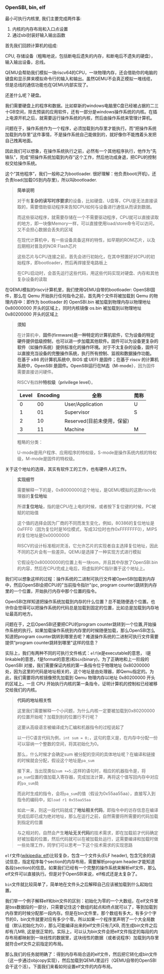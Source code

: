 ### OpenSBI, bin, elf

最小可执行内核里, 我们主要完成两件事:

1. 内核的内存布局和入口点设置
2. 通过sbi封装好输入输出函数

首先我们回顾计算机的组成: 

CPU, 存储设备（粗略地说，包括断电后遗失的内存，和断电后不遗失的硬盘），输入输出设备，总线。

QEMU会帮助我们模拟一块riscv64的CPU，一块物理内存，还会借助你的电脑的键盘和显示屏来模拟命令行的输入和输出。虽然QEMU不会真正模拟一堆线缆，但是总线的通信功能也在QEMU内部实现了。

还差什么呢？硬盘。

我们需要硬盘上的程序和数据。比如崭新的windows电脑里C盘已经被占据的二三十GB空间，除去预装的应用软件，还有一部分是windows操作系统的内核。在插上电源开机之后，就需要运行操作系统的内核，然后由操作系统来管理计算机。

问题在于，操作系统作为一个程序，必须加载到内存里才能执行。而“把操作系统加载到内存里”这件事情，不是操作系统自己能做到的，就好像你不能拽着头发把自己拽离地面。

因此我们可以想象，在操作系统执行之前，必然有一个其他程序执行，他作为“先锋队”，完成“把操作系统加载到内存“这个工作，然后他功成身退，把CPU的控制权交给操作系统。

这个“其他程序”，我们一般称之为bootloader. 很好理解：他负责boot(开机)，还负责load(加载OS到内存里)，所以叫bootloader.

>  **简单说明**
>
> 对于有**复杂的读写时序要求**的设备，比如硬盘、U盘等，CPU是无法直接读取的，需要借助驱动程序来告知CPU如何与设备进行通信从而读到数据。
> 
> 而这些驱动程序，就需要存储在一个不需要驱动程序，CPU就可以直接读取的地方，即一块像Memory一样，可以直接使用load/store命令可以访问，又不会担心数据会丢失的区域
> 
> 在现代计算机中，有一些设备具备这样的特性，如早期的ROM芯片，以及后期相对普及的NOR Flash芯片
> 
> 这些芯片与CPU连接之前，首先会进行初始化，在其中预置好对CPU的初始程序，即bootloader，然后再焊接至电路板上
> 
> 在CPU启动时，会首先运行这些代码，用这些代码实现对硬盘、内存和其他复杂设备的读取
>


在QEMU模拟的riscv计算机里，我们使用QEMU自带的bootloader: OpenSBI固件，那么在 Qemu 开始执行任何指令之前，首先两个文件将被加载到 Qemu 的物理内存中：即作为 bootloader 的 OpenSBI.bin 被加载到物理内存以物理地址 0x80000000 开头的区域上，同时内核镜像 os.bin 被加载到以物理地址 0x80200000 开头的区域上

>  **须知**
>
> 在计算机中，**固件(firmware)**是一种特定的计算机软件，它为设备的特定硬件提供低级控制，也可以进一步加载其他软件。固件可以为设备更复杂的软件（如操作系统）提供标准化的操作环境。对于不太复杂的设备，固件可以直接充当设备的完整操作系统，执行所有控制、监视和数据操作功能。 在基于 x86 的计算机系统中, BIOS 或 UEFI 是固件；在基于 riscv 的计算机系统中，OpenSBI 是固件。OpenSBI运行在**M态（M-mode）**，因为固件需要直接访问硬件。
>
> RISCV有四种**特权级（privilege level）**。
>
> | Level | Encoding | 全称                       | 简称 |
> | ----- | -------- | -------------------------- | ---- |
> | 0     | 00       | User/Application           | U    |
> | 1     | 01       | Supervisor                 | S    |
> | 2     | 10       | Reserved(目前未使用，保留) |      |
> | 3     | 11       | Machine                    | M    |
>
> 粗略的分类：
>
> U-mode是用户程序、应用程序的特权级，S-mode是操作系统内核的特权级，M-mode是固件的特权级。

关于这个地址的选择，其实有软件工的工作，也有硬件人的工作。

> **实现细节**
> 
> 需要解释一下的是，0x80000000这个地址，是QEMU模拟的这款riscv处理器的**复位地址**
> 
> 所谓**复位地址**，指的是CPU在上电的时候，或者按下复位键的时候，PC被赋的初始值
> 
> 这个值的选择会因为厂商的不同而发生变化，例如，80386的复位地址是0xFFF0（因为复位时是16位模式，写成32位时也作0xFFFFFFF0），MIPS的复位地址是0x00000000
> 
> RISCV的设计标准相对灵活，它允许芯片的实现者自主选择复位地址，因此不同的芯片会有一些差异。QEMU是选择了一种实现方式进行模拟
> 
> 它假设在0x80000000的位置上有一块rom，并且其中存放了OpenSBI.bin的内容，然后在CPU完成上电后，将虚拟的PC指针置于这个地址上。
> 


我们可以想象这样的过程：操作系统的二进制可执行文件被OpenSBI加载到内存中，然后OpenSBI会把CPU的"当前指令指针"(pc, program counter)跳转到内存里的一个位置，开始执行内存中那个位置的指令。

OpenSBI怎样知道把操作系统加载到内存的什么位置？总不能随便选个位置。也许你会觉得可以把操作系统的代码总是加载到固定的位置，比如总是加载到内存地址最高的地方。

问题在于，之后OpenSBI还要把CPU的program counter跳转到一个位置,开始操作系统的执行。如果加载操作系统到内存里的时候随便加载，那么OpenSBI怎么知道把program counter跳转到哪里去呢？难道操作系统的二进制可执行文件需要提供“program counter跳转到哪里"这样的信息？

实际上，我们有两种不同的可执行文件格式：`elf`(e是executable的意思， l是linkable的意思，f是format的意思)和`bin`(binary)，为了正确地和上一阶段的 OpenSBI 对接，我们需要保证内核的第一条指令位于物理地址 0x80200000 处，因为这里的代码是地址相关的，这个地址是由处理器，即Qemu指定的。为此，我们需要将内核镜像预先加载到 Qemu 物理内存以地址 0x80200000 开头的区域上。一旦 CPU 开始执行内核的第一条指令，证明计算机的控制权已经被移交给我们的内核。

> **代码的地址相关性**
>
> 这里我们需要解释一个小问题，为什么内核一定要被加载到0x80200000的位置开始呢？加载到别的位置行不行呢？
> 
> 这要从高级语言被编译成为汇编和机器指令的过程说起了
> 
> 以一行C语言代码为例，`int sum = 0;`，这句的意义是，在内存中分配一份可以容纳一个整数的空间，将其初始化为0。
> 
> 那么，什么时候才会确定sum 被分配的空间的具体地址呢？在编译和链接的时候就会分配，假设这个地址是`pa_sum`
> 
> 接下来，当出现类似`sum +=5;`这样的语句时，相应的机器指令是，将`pa_sum`位置的值加载入寄存器，完成加法计算，再将这个值写回内存中对应的`pa_sum`处
> 
> 而此时生成的指令，会将`pa_sum`的值（假设为0x55aa55aa），直接写入到指令的编码中，如`load r1 0x55aa55aa`
> 
> 如此一来，则这一段代码就成了**地址相关代码**，即指令中的访存信息在编译完成后即已成为绝对地址，那么在运行之前，自然需要将所需要的代码加载到指定的位置
> 
> 与之相对的，自然会产生**地址无关代码**的技术需求，即在加载前才代码确定好被加载的位置，然后代码就可以在被加载处运行，这需要编译和加载时做一些处理工作，同学们可以思考一下这个技术需求的实现思路


`elf`文件([wikipedia: elf](https://en.wikipedia.org/wiki/Executable_and_Linkable_Format))比较复杂，包含一个文件头(ELF header), 包含冗余的调试信息，指定程序每个section的内存布局，需要解析program header才能知道各段(section)的信息。如果我们已经有一个完整的操作系统来解析elf文件，那么elf文件可以直接执行。但是对于OpenSBI来说，elf格式还是太复杂了。

`bin`文件就比较简单了，简单地在文件头之后解释自己应该被加载到什么起始位置。

我们举一个例子解释elf和bin文件的区别：初始化为零的一个大数组，在elf文件里是bss数据段的一部分，只需要记住这个数组的起点和终点就可以了，等到加载到内存里的时候分配那一段内存。但是在bin文件里，那个数组有多大，有多少个字节的0，bin文件就要对应有多少个零。所以如果一个程序里声明了一个大全局数组（默认初始化为0），那么可能编译出来的elf文件只有几KB, 而生成bin文件之后却有几MB, 这是很正常的。实际上，可以认为bin文件会把elf文件指定的每段的内存布局都映射到一块线性的数据里，这块线性的数据（或者说程序）加载到内存里就符合elf文件之前指定的布局。

那么我们的任务就明确了：得到内存布局合适的elf文件，然后把它转化成bin文件（这一步通过objcopy实现），然后加载到QEMU里运行（QEMU自带的OpenSBI会干这个活）。下面我们来看如何设置elf文件的内存布局。
